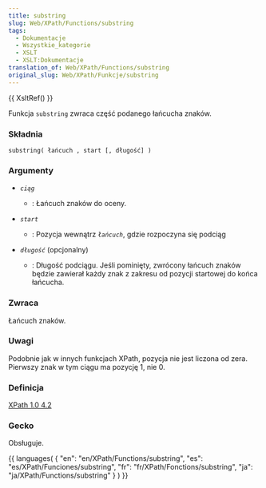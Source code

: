 ```yaml
---
title: substring
slug: Web/XPath/Functions/substring
tags:
  - Dokumentacje
  - Wszystkie_kategorie
  - XSLT
  - XSLT:Dokumentacje
translation_of: Web/XPath/Functions/substring
original_slug: Web/XPath/Funkcje/substring
---
```

{{ XsltRef() }}

Funkcja `substring` zwraca część podanego łańcucha znaków.

### Składnia

    substring( łańcuch , start [, długość] )

### Argumenty

- _`ciąg`_
  - : Łańcuch znaków do oceny.

- _`start`_
  - : Pozycja wewnątrz _`łańcuch`_, gdzie rozpoczyna się podciąg

- _`długość`_ (opcjonalny)
  - : Długość podciągu. Jeśli pominięty, zwrócony łańcuch znaków będzie zawierał każdy znak z zakresu od pozycji startowej do końca łańcucha.

### Zwraca

Łańcuch znaków.

### Uwagi

Podobnie jak w innych funkcjach XPath, pozycja nie jest liczona od zera. Pierwszy znak w tym ciągu ma pozycję 1, nie 0.

### Definicja

[XPath 1.0 4.2](http://www.w3.org/TR/xpath#function-substring)

### Gecko

Obsługuje.

{{ languages( { "en": "en/XPath/Functions/substring", "es": "es/XPath/Funciones/substring", "fr": "fr/XPath/Fonctions/substring", "ja": "ja/XPath/Functions/substring" } ) }}
